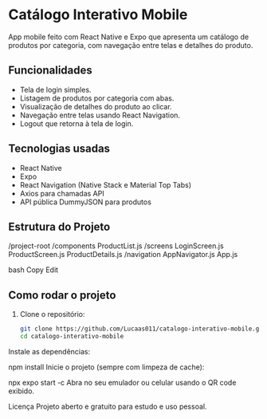 # Catálogo Interativo Mobile

App mobile feito com React Native e Expo que apresenta um catálogo de produtos por categoria, com navegação entre telas e detalhes do produto.

## Funcionalidades

- Tela de login simples.
- Listagem de produtos por categoria com abas.
- Visualização de detalhes do produto ao clicar.
- Navegação entre telas usando React Navigation.
- Logout que retorna à tela de login.

## Tecnologias usadas

- React Native  
- Expo  
- React Navigation (Native Stack e Material Top Tabs)  
- Axios para chamadas API  
- API pública DummyJSON para produtos

## Estrutura do Projeto

/project-root
/components
ProductList.js
/screens
LoginScreen.js
ProductScreen.js
ProductDetails.js
/navigation
AppNavigator.js
App.js

bash
Copy
Edit

## Como rodar o projeto

1. Clone o repositório:  
   ```bash
   git clone https://github.com/Lucaas011/catalogo-interativo-mobile.git
   cd catalogo-interativo-mobile
Instale as dependências:

npm install
Inicie o projeto (sempre com limpeza de cache):

npx expo start -c
Abra no seu emulador ou celular usando o QR code exibido.

Licença
Projeto aberto e gratuito para estudo e uso pessoal.

